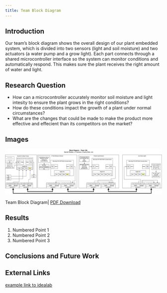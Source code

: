 ```yaml
---
title: Team Block Diagram
---
```


## Introduction

Our team’s block diagram shows the overall design of our plant embedded system, which is divided into two sensors (light and soil moisture) and two actuators (a water pump and a grow light). Each part connects through a shared microcontroller interface so the system can monitor conditions and automatically respond. This makes sure the plant receives the right amount of water and light.

## Research Question

* How can a microcontroller accurately monitor soil moisture and light intesity to ensure the plant grows in the right conditions?
* How do these conditions impact the growth of a plant under normal circumstances?
* What are the changes that could be made to make the product more effective and effecient than its competitors on the market?

## Images

![Team 106 - Block Diagram](<newnew.png>)

Team Block Diagram| [PDF Download](newww.pdf)


## Results

1. Numbered Point 1
1. Numbered Point 2
1. Numbered Point 3

## Conclusions and Future Work

## External Links

[example link to idealab](https://idealab.asu.edu)